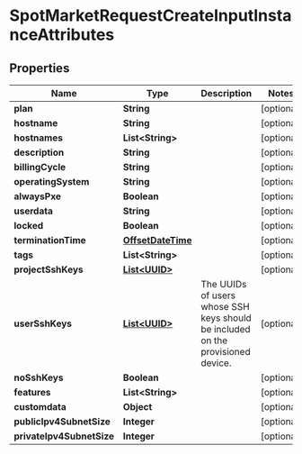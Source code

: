 
# SpotMarketRequestCreateInputInstanceAttributes

## Properties
Name | Type | Description | Notes
------------ | ------------- | ------------- | -------------
**plan** | **String** |  |  [optional]
**hostname** | **String** |  |  [optional]
**hostnames** | **List&lt;String&gt;** |  |  [optional]
**description** | **String** |  |  [optional]
**billingCycle** | **String** |  |  [optional]
**operatingSystem** | **String** |  |  [optional]
**alwaysPxe** | **Boolean** |  |  [optional]
**userdata** | **String** |  |  [optional]
**locked** | **Boolean** |  |  [optional]
**terminationTime** | [**OffsetDateTime**](OffsetDateTime.md) |  |  [optional]
**tags** | **List&lt;String&gt;** |  |  [optional]
**projectSshKeys** | [**List&lt;UUID&gt;**](UUID.md) |  |  [optional]
**userSshKeys** | [**List&lt;UUID&gt;**](UUID.md) | The UUIDs of users whose SSH keys should be included on the provisioned device. |  [optional]
**noSshKeys** | **Boolean** |  |  [optional]
**features** | **List&lt;String&gt;** |  |  [optional]
**customdata** | **Object** |  |  [optional]
**publicIpv4SubnetSize** | **Integer** |  |  [optional]
**privateIpv4SubnetSize** | **Integer** |  |  [optional]



